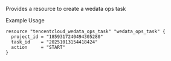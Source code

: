 Provides a resource to create a wedata ops task

Example Usage

```hcl
resource "tencentcloud_wedata_ops_task" "wedata_ops_task" {
  project_id = "1859317240494305280"
  task_id    = "20251013154418424"
  action     = "START"
}
```
